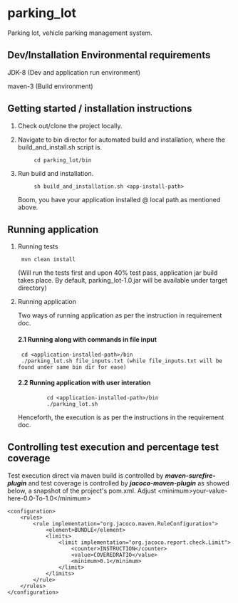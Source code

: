 # parking_lot
Parking lot, vehicle parking management system.

## Dev/Installation Environmental requirements
JDK-8 (Dev and application run environment)

maven-3 (Build environment)


## Getting started / installation instructions
1. Check out/clone the project locally.
2. Navigate to bin director for automated build and installation, where the build_and_install.sh script is.

            cd parking_lot/bin
3. Run build and installation.

            sh build_and_installation.sh <app-install-path>

    Boom, you have your application installed @ local path as mentioned above.

## Running application
1. Running tests

        mvn clean install

    (Will run the tests first and upon 40% test pass, application jar build takes place. By default, parking_lot-1.0.jar will be available under target directory)

2. Running application

    Two ways of running application as per the instruction in requirement doc.
    #### 2.1 Running along with commands in file input
        cd <application-installed-path>/bin
        ./parking_lot.sh file_inputs.txt (while file_inputs.txt will be found under same bin dir for ease)

    #### 2.2 Running application with user interation
                cd <application-installed-path>/bin
                ./parking_lot.sh

    Henceforth, the execution is as per the instructions in the requirement doc.

## Controlling test execution and percentage test coverage
Test execution direct via maven build is controlled by ***maven-surefire-plugin*** and test coverage is controlled by ***jacoco-maven-plugin*** as showed below, a snapshot of the project's pom.xml. Adjust <minimum\>your-value-here-0.0-To-1.0</minimum\>



    <configuration>
        <rules>
            <rule implementation="org.jacoco.maven.RuleConfiguration">
                <element>BUNDLE</element>
                <limits>
                    <limit implementation="org.jacoco.report.check.Limit">
                        <counter>INSTRUCTION</counter>
                        <value>COVEREDRATIO</value>
                        <minimum>0.1</minimum>
                    </limit>
                </limits>
            </rule>
        </rules>
    </configuration>





